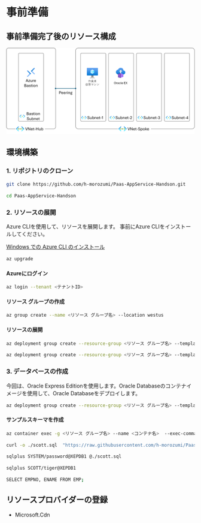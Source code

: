 # 事前準備

## 事前準備完了後のリソース構成
<img src="../images/Before/1-01.png" width="800">

## 環境構築

### 1. リポジトリのクローン

```bash
git clone https://github.com/h-morozumi/Paas-AppService-Handson.git
```
```bash
cd Paas-AppService-Handson
```

### 2. リソースの展開

Azure CLIを使用して、リソースを展開します。
事前にAzure CLIをインストールしてください。

[Windows での Azure CLI のインストール](https://learn.microsoft.com/ja-jp/cli/azure/install-azure-cli-windows?tabs=azure-cli)

```bash
az upgrade
```

#### Azureにログイン

```bash
az login --tenant <テナントID>
```
#### リソース グループの作成

```bash
az group create --name <リソース グループ名> --location westus
```

#### リソースの展開
```bash
az deployment group create --resource-group <リソース グループ名> --template-file ./template/bicep/modules/virtualnetwork_spoke.bicep --parameters ./template/bicep/parameters/virtualnetwork_spoke.bicepparam
```

```bash
az deployment group create --resource-group <リソース グループ名> --template-file ./template/bicep/templates/bastion.bicep --parameters ./template/bicep/parameters/bastion.bicepparam
```

### 3. データベースの作成

今回は、Oracle Express Editionを使用します。Oracle Databaseのコンテナイメージを使用して、Oracle Databaseをデプロイします。

```bash
az deployment group create --resource-group <リソース グループ名> --template-file ./template/bicep/modules/container_instance.bicep --parameters ./template/bicep/parameters/container_instance.bicepparam
```

#### サンプルスキーマを作成

```bash
az container exec -g <リソース グループ名> --name <コンテナ名>  --exec-command "/bin/bash"
```

```bash
curl -o ./scott.sql  "https://raw.githubusercontent.com/h-morozumi/Paas-AppService-Handson/refs/heads/main/template/sql/scott.sql"
```

```bash
sqlplus SYSTEM/password@XEPDB1 @./scott.sql
```

```bash
sqlplus SCOTT/tiger@XEPDB1
```

```bash
SELECT EMPNO, ENAME FROM EMP;
```

## リソースプロバイダーの登録

- Microsoft.Cdn

